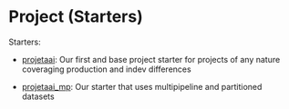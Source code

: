 # Project (Starters)

Starters:
- [projetaai](https://github.com/ProjetaAi/projetaai-starters/tree/main/for_projetaai/project/projetaai): Our first and base project starter for projects of any nature
coveraging production and indev differences

- [projetaai_mp](https://github.com/ProjetaAi/projetaai-starters/tree/main/for_projetaai/project/projetaai_mp): Our starter that uses multipipeline and partitioned datasets